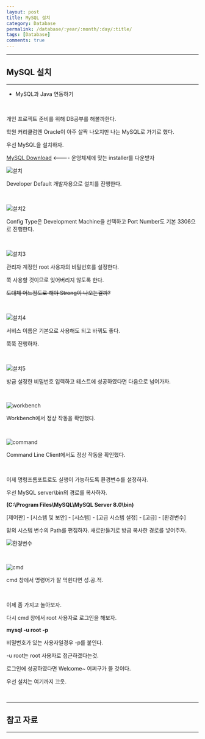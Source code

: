 ```yaml
---
layout: post
title: MySQL 설치
category: Database
permalink: /database/:year/:month/:day/:title/
tags: [Database]
comments: true
---
```


---

## MySQL 설치

---

* MySQL과 Java 연동하기  

<br>

개인 프로젝트 준비를 위해 DB공부를 해볼까한다.

학원 커리큘럼엔 Oracle이 아주 살짝 나오지만 나는 MySQL로 가기로 했다.

우선 MySQL을 설치하자.

[MySQL Download](https://dev.mysql.com/downloads/installer/) <---- 운영체제에 맞는 installer를 다운받자

![설치](/assets/post/database/2021-01-08-01.JPG)

Developer Default 개발자용으로 설치를 진행한다.

<br>

![설치2](/assets/post/database/2021-01-08-02.JPG)

Config Type은 Development Machine을 선택하고 Port Number도 기본 3306으로 진행한다.

<br>

![설치3](/assets/post/database/2021-01-08-03.JPG)

관리자 계정인 root 사용자의 비밀번호를 설정한다.

쭉 사용할 것이므로 잊어버리지 않도록 한다.

~~도대체 어느정도로 해야 Strong이 나오는걸까?~~ 

<br>

![설치4](/assets/post/database/2021-01-08-04.JPG)

서비스 이름은 기본으로 사용해도 되고 바꿔도 좋다.

쭉쭉 진행하자.

<br>

![설치5](/assets/post/database/2021-01-08-05.JPG)

방금 설정한 비밀번호 입력하고 테스트에 성공하였다면 다음으로 넘어가자.

<br>

![workbench](/assets/post/database/2021-01-08-06.JPG)

Workbench에서 정상 작동을 확인했다.

<br>

![command](/assets/post/database/2021-01-08-07.JPG)

Command Line Client에서도 정상 작동을 확인했다.

<br>

이제 명령프롬포트로도 실행이 가능하도록 환경변수를 설정하자.

우선 MySQL server\bin의 경로를 복사하자.

**(C:\Program Files\MySQL\MySQL Server 8.0\bin)**

[제어판] - [시스템 및 보안] - [시스템] - [고급 시스템 설정] - [고급] - [환경변수]

밑의 시스템 변수의 Path를 편집하자. 새로만들기로 방금 복사한 경로를 넣어주자.

![환경변수](/assets/post/database/2021-01-08-08.JPG)

<br>

![cmd](/assets/post/database/2021-01-08-09.JPG)

cmd 창에서 명령어가 잘 먹힌다면 성.공.적.

<br>

이제 좀 가지고 놀아보자.

다시 cmd 창에서 root 사용자로 로그인을 해보자.

**mysql -u root -p**

비밀번호가 있는 사용자일경우 -p를 붙인다.

-u root는 root 사용자로 접근하겠다는것.

로그인에 성공하였다면 Welcome~ 어쩌구가 뜰 것이다.

우선 설치는 여기까지 끄읏.

<br>

---

## 참고 자료

---

